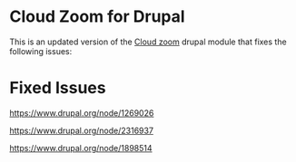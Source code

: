 # Cloud Zoom for Drupal

This is an updated version of the [Cloud zoom](https://www.drupal.org/project/cloud_zoom) drupal module that fixes the following issues:

# Fixed Issues

https://www.drupal.org/node/1269026

https://www.drupal.org/node/2316937

https://www.drupal.org/node/1898514
